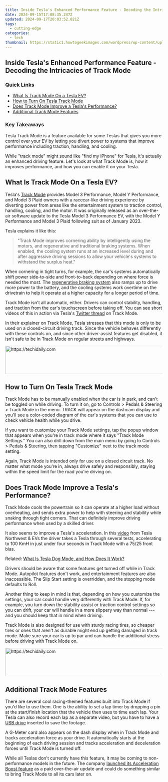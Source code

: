 ```yaml
---
title: Inside Tesla's Enhanced Performance Feature - Decoding the Intricacies of Track Mode
date: 2024-09-15T17:08:35.247Z
updated: 2024-09-17T20:03:52.021Z
tags:
  - cutting-edge
categories:
  - tech
thumbnail: https://static1.howtogeekimages.com/wordpress/wp-content/uploads/2023/03/52716322958_8b6b8b3809_o.jpg
---
```


## Inside Tesla's Enhanced Performance Feature - Decoding the Intricacies of Track Mode

### Quick Links

* [What Is Track Mode On a Tesla EV?](https://some-skills.techidaily.com/stream-video-freely-on-any-os-no-cost-video-player-for-2024/)
* [How to Turn On Tesla Track Mode](https://screen-recording.techidaily.com/updated-2024-approved-master-screen-capture-detailed-tutorial-walkthrough/)
* [Does Track Mode Improve a Tesla's Performance?](https://facebook-video-share.techidaily.com/new-affordable-tutorial-on-professional-looking-youtube-introsends-for-2024/)
* [Additional Track Mode Features](https://buynow-marvelous.techidaily.com/tp-link-deco-p9-review-mesh-wi-fi-made-easy/)

### Key Takeaways

Tesla Track Mode is a feature available for some Teslas that gives you more control over your EV by letting you divert power to systems that improve performance including traction, handling, and cooling. 

 While "track mode" might sound like "find my iPhone" for Tesla, it's actually an enhanced driving feature. Let's look at what Track Mode is, how it improves performance, and how you can enable it on your Tesla.

##  What Is Track Mode On a Tesla EV?

 Tesla's [Track Mode](https://www.tesla.com/ownersmanual/model3/en%5Fus/GUID-92CA3DCA-EDA3-4243-861E-2C770F5506FD.html#:~:text=Track%20Mode%20improves%20cornering%20ability,to%20withstand%20the%20surplus%20heat.) provides Model 3 Performance, Model Y Performance, and Model 3 Plaid owners with a racecar-like driving experience by diverting power from areas like the entertainment system to traction control, handling, cooling, and the motor. It was originally released as an over-the-air software update to the Tesla Model 3 Performance EV, with the Model Y Performance and Model 3 Plaid following suit as of January 2023.

 Tesla explains it like this:

> "Track Mode improves cornering ability by intelligently using the motors, and regenerative and traditional braking systems. When enabled, the cooling system runs at an increased level during and after aggressive driving sessions to allow your vehicle's systems to withstand the surplus heat."

 When cornering in tight turns, for example, the car's systems automatically shift power side-to-side and front-to-back depending on where force is needed the most. The [regenerative braking system](https://tech-hub.techidaily.com/exploring-the-functionality-of-hugging-face-in-ai/) also ramps up to drive more power to the battery, and the cooling systems work overtime on the drivetrain to help it operate at a higher capacity for a longer period of time.

 Track Mode isn't all automatic, either. Drivers can control stability, handling, and traction from the car's touchscreen before taking off. You can see short videos of this in action via Tesla's [Twitter thread](https://twitter.com/Tesla/status/1616172179690766362) on Track Mode.

 In their explainer on Track Mode, Tesla stresses that this mode is only to be used on a closed-circuit driving track. Since the vehicle behaves differently with these controls on, and since other driver-assist features get disabled, it isn't safe to be in Track Mode on regular streets and highways.

<!-- affiliate ads begin -->
<a href="https://appsumo.8odi.net/c/5597632/2100533/7443" target="_top" id="2100533">
  <img src="//a.impactradius-go.com/display-ad/7443-2100533" border="0" alt="https://techidaily.com" width="728" height="90"/>
</a>
<img height="0" width="0" src="https://appsumo.8odi.net/i/5597632/2100533/7443" style="position:absolute;visibility:hidden;" border="0" />
<!-- affiliate ads end -->

##  How to Turn On Tesla Track Mode

 Track Mode has to be manually enabled when the car is in park, and can't be toggled on while driving. To turn it on, go to Controls > Pedals & Steering > Track Mode in the menu. TRACK will appear on the dashcam display and you'll see a color-coded diagram of the car's systems that you can use to check vehicle health while you drive.

 If you want to customize your Track Mode settings, tap the popup window that appears when you're in track mode where it says "Track Mode Settings." You can also drill down from the main menu by going to Controls > Pedals & Steering, then tapping "Customize" next to the track mode setting.

 Again, Track Mode is intended only for use on a closed circuit track. No matter what mode you're in, always drive safely and responsibly, staying within the speed limit for the road you're driving on.

##  Does Track Mode Improve a Tesla's Performance?

 Track Mode cools the powertrain so it can operate at a higher load without overheating, and sends extra power to help with steering and stability while snaking through tight corners. That can definitely improve driving performance when used by a skilled driver.

 It also seems to improve a Tesla's acceleration. In this [video](https://www.anrdoezrs.net/links/3607085/type/dlg/sid/UUhtgUeUpU202351/https://www.youtube.com/watch?v=-JV0Y8RtbmE) from Tesla Northwest & EVs the driver takes a Tesla through several tests, accelerating to 100 KmH in just under four seconds in Track Mode with a 75/25 front bias.

Related: [What Is Tesla Dog Mode, and How Does It Work?](https://bypass-frp.techidaily.com/in-2024-how-to-bypass-frp-from-tecno-phantom-v-flip-by-drfone-android/) 

 Drivers should be aware that some features get turned off while in Track Mode. Autopilot features don't work, and entertainment features are also inaccessible. The Slip Start setting is overridden, and the stopping mode defaults to Roll.

 Another thing to keep in mind is that, depending on how you customize the settings, your car could handle very differently with Track Mode. If, for example, you turn down the stability assist or traction control settings so you can drift, your car will handle in a more slippery way than normal --- and you should keep that in mind when driving.

 Track Mode is also designed for use with sturdy racing tires, so cheaper tires or ones that aren't as durable might end up getting damaged in track mode. Make sure your car is up to par and can handle the additional stress before driving with Track Mode on.

<!-- affiliate ads begin -->
<a href="https://appsumo.8odi.net/c/5597632/2144297/7443" target="_top" id="2144297">
  <img src="//a.impactradius-go.com/display-ad/7443-2144297" border="0" alt="https://techidaily.com" width="600" height="90"/>
</a>
<img height="0" width="0" src="https://appsumo.8odi.net/i/5597632/2144297/7443" style="position:absolute;visibility:hidden;" border="0" />
<!-- affiliate ads end -->

##  Additional Track Mode Features

 There are several cool racing-themed features built into Track Mode if you'd like to use them. One is the ability to set a lap timer by dropping a pin at the start/finish location that the vehicle then uses to time each lap. Your Tesla can also record each lap as a separate video, but you have to have a [USB drive](https://fox-glue.techidaily.com/2024-approved-the-roadmap-how-to-make-your-covers-shine/) inserted to save the footage.

 A G-Meter card also appears on the dash display when in Track Mode and tracks acceleration force as your drive. It automatically starts at the beginning of each driving session and tracks acceleration and deceleration forces until Track Mode is turned off.

 While all Teslas don't currently have this feature, it may be coming to non-performance models in the future. The company [launched its Acceleration Boost feature](https://electrek.co/2019/12/19/tesla-acceleration-boost-model-3-dual-motor/) as a paid over-the-air update and could do something similar to bring Track Mode to all its cars later on.

<ins class="adsbygoogle"
     style="display:block"
     data-ad-format="autorelaxed"
     data-ad-client="ca-pub-7571918770474297"
     data-ad-slot="1223367746"></ins>

<ins class="adsbygoogle"
     style="display:block"
     data-ad-client="ca-pub-7571918770474297"
     data-ad-slot="8358498916"
     data-ad-format="auto"
     data-full-width-responsive="true"></ins>




